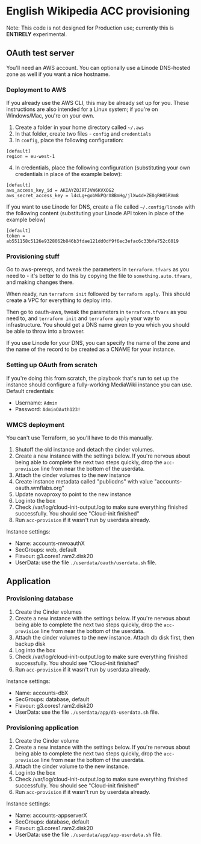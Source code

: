 English Wikipedia ACC provisioning
================================

Note: This code is not designed for Production use; currently this is **ENTIRELY** experimental.

## OAuth test server 
You'll need an AWS account. You can optionally use a Linode DNS-hosted zone as well if you want a nice hostname.

### Deployment to AWS
If you already use the AWS CLI, this may be already set up for you. These instructions are also intended for a Linux system; if you're on Windows/Mac, you're on your own.

1. Create a folder in your home directory called `~/.aws`
2. In that folder, create two files - `config` and `credentials`
3. In `config`, place the following configuration: 
```
[default]
region = eu-west-1
```
4. In credentials, place the following configuration (substituting your own credentials in place of the example below):
```
[default]
aws_access_key_id = AKIAYZOJRTJVW6KVXOG2
aws_secret_access_key = l4cLg+gobWkPQrX8BmHg/jlXw4d+ZE0gRH05RVm8
```


If you want to use Linode for DNS, create a file called `~/.config/linode` with the following content (substituting your Linode API token in place of the example below)

```
[default]
token = ab551158c5126e9328062b846b3fdae121dd0df9f6ec3efac6c33bfe752c6019
```

### Provisioning stuff

Go to aws-prereqs, and tweak the parameters in `terraform.tfvars` as you need to - it's better to do this by copying the file to `something.auto.tfvars`, and making changes there.

When ready, run `terraform init` followed by `terraform apply`. This should create a VPC for everything to deploy into.

Then go to oauth-aws, tweak the parameters in `terraform.tfvars` as you need to, and `terraform init` and `terraform apply` your way to infrastructure. You should get a DNS name given to you which you should be able to throw into a browser.

If you use Linode for your DNS, you can specify the name of the zone and the name of the record to be created as a CNAME for your instance.

### Setting up OAuth from scratch

If you're doing this from scratch, the playbook that's run to set up the instance should configure a fully-working MediaWiki instance you can use. Default credentials:
 * Username: `Admin`
 * Password: `AdminOAuth123!`

### WMCS deployment

You can't use Terraform, so you'll have to do this manually.

1. Shutoff the old instance and detach the cinder volumes.
2. Create a new instance with the settings below. If you're nervous about being able to complete the next two steps quickly, drop the `acc-provision` line from near the bottom of the userdata.
3. Attach the cinder volumes to the new instance
4. Create instance metadata called "publicdns" with value "accounts-oauth.wmflabs.org"
5. Update novaproxy to point to the new instance
6. Log into the box 
7. Check /var/log/cloud-init-output.log to make sure everything finished successfully. You should see "Cloud-init finished"
8. Run `acc-provision` if it wasn't run by userdata already.

Instance settings:
   * Name: accounts-mwoauthX
   * SecGroups: web, default
   * Flavour: g3.cores1.ram2.disk20
   * UserData: use the file `./userdata/oauth/userdata.sh` file.

## Application

### Provisioning database

1. Create the Cinder volumes
2. Create a new instance with the settings below. If you're nervous about being able to complete the next two steps quickly, drop the `acc-provision` line from near the bottom of the userdata.
3. Attach the cinder volumes to the new instance. Attach db disk first, then backup disk
6. Log into the box 
7. Check /var/log/cloud-init-output.log to make sure everything finished successfully. You should see "Cloud-init finished"
8. Run `acc-provision` if it wasn't run by userdata already.

Instance settings:
   * Name: accounts-dbX
   * SecGroups: database, default
   * Flavour: g3.cores1.ram2.disk20
   * UserData: use the file `./userdata/app/db-userdata.sh` file.

### Provisioning application

1. Create the Cinder volume
2. Create a new instance with the settings below. If you're nervous about being able to complete the next two steps quickly, drop the `acc-provision` line from near the bottom of the userdata.
3. Attach the cinder volume to the new instance.
6. Log into the box 
7. Check /var/log/cloud-init-output.log to make sure everything finished successfully. You should see "Cloud-init finished"
8. Run `acc-provision` if it wasn't run by userdata already.

Instance settings:
   * Name: accounts-appserverX
   * SecGroups: database, default
   * Flavour: g3.cores1.ram2.disk20
   * UserData: use the file `./userdata/app/app-userdata.sh` file.